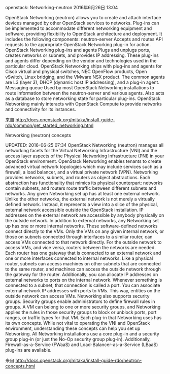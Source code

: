openstack: Networking-neutron
2016年6月26日
13:04
 
OpenStack Networking (neutron) allows you to create and attach interface devices managed by other OpenStack services to networks. Plug-ins can be implemented to accommodate different networking equipment and software, providing flexibility to OpenStack architecture and deployment.
It includes the following components:
neutron-server
Accepts and routes API requests to the appropriate OpenStack Networking plug-in for action.
OpenStack Networking plug-ins and agents
Plugs and unplugs ports, creates networks or subnets, and provides IP addressing. These plug-ins and agents differ depending on the vendor and technologies used in the particular cloud. OpenStack Networking ships with plug-ins and agents for Cisco virtual and physical switches, NEC OpenFlow products, Open vSwitch, Linux bridging, and the VMware NSX product.
The common agents are L3 (layer 3), DHCP (dynamic host IP addressing), and a plug-in agent.
Messaging queue
Used by most OpenStack Networking installations to route information between the neutron-server and various agents. Also acts as a database to store networking state for particular plug-ins.
OpenStack Networking mainly interacts with OpenStack Compute to provide networks and connectivity for its instances.
 
来自 <http://docs.openstack.org/mitaka/install-guide-rdo/common/get_started_networking.html> 
 
 
 
 
Networking (neutron) concepts
  
UPDATED: 2016-06-25 07:34
OpenStack Networking (neutron) manages all networking facets for the Virtual Networking Infrastructure (VNI) and the access layer aspects of the Physical Networking Infrastructure (PNI) in your OpenStack environment. OpenStack Networking enables tenants to create advanced virtual network topologies which may include services such as a firewall, a load balancer, and a virtual private network (VPN).
Networking provides networks, subnets, and routers as object abstractions. Each abstraction has functionality that mimics its physical counterpart: networks contain subnets, and routers route traffic between different subnets and networks.
Any given Networking set up has at least one external network. Unlike the other networks, the external network is not merely a virtually defined network. Instead, it represents a view into a slice of the physical, external network accessible outside the OpenStack installation. IP addresses on the external network are accessible by anybody physically on the outside network.
In addition to external networks, any Networking set up has one or more internal networks. These software-defined networks connect directly to the VMs. Only the VMs on any given internal network, or those on subnets connected through interfaces to a similar router, can access VMs connected to that network directly.
For the outside network to access VMs, and vice versa, routers between the networks are needed. Each router has one gateway that is connected to an external network and one or more interfaces connected to internal networks. Like a physical router, subnets can access machines on other subnets that are connected to the same router, and machines can access the outside network through the gateway for the router.
Additionally, you can allocate IP addresses on external networks to ports on the internal network. Whenever something is connected to a subnet, that connection is called a port. You can associate external network IP addresses with ports to VMs. This way, entities on the outside network can access VMs.
Networking also supports security groups. Security groups enable administrators to define firewall rules in groups. A VM can belong to one or more security groups, and Networking applies the rules in those security groups to block or unblock ports, port ranges, or traffic types for that VM.
Each plug-in that Networking uses has its own concepts. While not vital to operating the VNI and OpenStack environment, understanding these concepts can help you set up Networking. All Networking installations use a core plug-in and a security group plug-in (or just the No-Op security group plug-in). Additionally, Firewall-as-a-Service (FWaaS) and Load-Balancer-as-a-Service (LBaaS) plug-ins are available.
 
来自 <http://docs.openstack.org/mitaka/install-guide-rdo/neutron-concepts.html> 
 
 

